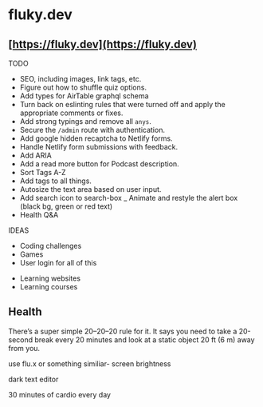 # fluky.dev

## [https://fluky.dev](https://fluky.dev)

TODO
- SEO, including images, link tags, etc.
- Figure out how to shuffle quiz options.
- Add types for AirTable graphql schema
- Turn back on eslinting rules that were turned off and apply the appropriate comments or fixes.
- Add strong typings and remove all `anys`.
- Secure the `/admin` route with authentication.
- Add google hidden recaptcha to Netlify forms.
- Handle Netlify form submissions with feedback.
- Add ARIA
- Add a read more button for Podcast description.
- Sort Tags A-Z
- Add tags to all things. 
- Autosize the text area based on user input.
- Add search icon to search-box
_ Animate and restyle the alert box (black bg, green or red text)
- Health Q&A

IDEAS
- Coding challenges
- Games
- User login for all of this
<!-- - Slack Groups
- Discord Groups
- Social community -->
- Learning websites
- Learning courses


## Health

There’s a super simple 20–20–20 rule for it. It says you need to take a 20-second break every 20 minutes and look at a static object 20 ft (6 m) away from you.

use flu.x or something similiar- screen brightness

dark text editor

30 minutes of cardio every day
